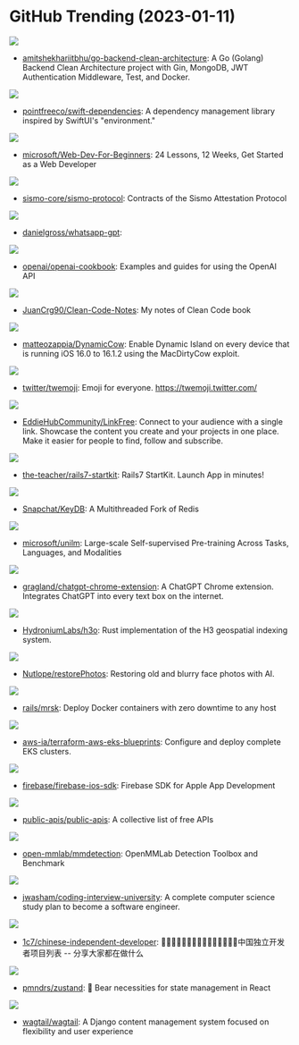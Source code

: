 # GitHub Trending (2023-01-11)

![](https://img.shields.io/badge/Go-New%2067-green?style=flat-square&logo=appveyor)
- [amitshekhariitbhu/go-backend-clean-architecture](https://github.com/amitshekhariitbhu/go-backend-clean-architecture): A Go (Golang) Backend Clean Architecture project with Gin, MongoDB, JWT Authentication Middleware, Test, and Docker.

![](https://img.shields.io/badge/Swift-New%2071-green?style=flat-square&logo=appveyor)
- [pointfreeco/swift-dependencies](https://github.com/pointfreeco/swift-dependencies): A dependency management library inspired by SwiftUI's "environment."

![](https://img.shields.io/badge/JavaScript-New%20245-green?style=flat-square&logo=appveyor)
- [microsoft/Web-Dev-For-Beginners](https://github.com/microsoft/Web-Dev-For-Beginners): 24 Lessons, 12 Weeks, Get Started as a Web Developer

![](https://img.shields.io/badge/TypeScript-New%203-green?style=flat-square&logo=appveyor)
- [sismo-core/sismo-protocol](https://github.com/sismo-core/sismo-protocol): Contracts of the Sismo Attestation Protocol

![](https://img.shields.io/badge/Go-New%20138-green?style=flat-square&logo=appveyor)
- [danielgross/whatsapp-gpt](https://github.com/danielgross/whatsapp-gpt): 

![](https://img.shields.io/badge/Python-New%201-green?style=flat-square&logo=appveyor)
- [openai/openai-cookbook](https://github.com/openai/openai-cookbook): Examples and guides for using the OpenAI API

![](https://img.shields.io/badge/none-New%20578-green?style=flat-square&logo=appveyor)
- [JuanCrg90/Clean-Code-Notes](https://github.com/JuanCrg90/Clean-Code-Notes): My notes of Clean Code book

![](https://img.shields.io/badge/Objective-C-New%2021-green?style=flat-square&logo=appveyor)
- [matteozappia/DynamicCow](https://github.com/matteozappia/DynamicCow): Enable Dynamic Island on every device that is running iOS 16.0 to 16.1.2 using the MacDirtyCow exploit.

![](https://img.shields.io/badge/HTML-New%2014-green?style=flat-square&logo=appveyor)
- [twitter/twemoji](https://github.com/twitter/twemoji): Emoji for everyone. https://twemoji.twitter.com/

![](https://img.shields.io/badge/JavaScript-New%20116-green?style=flat-square&logo=appveyor)
- [EddieHubCommunity/LinkFree](https://github.com/EddieHubCommunity/LinkFree): Connect to your audience with a single link. Showcase the content you create and your projects in one place. Make it easier for people to find, follow and subscribe.

![](https://img.shields.io/badge/Ruby-New%2013-green?style=flat-square&logo=appveyor)
- [the-teacher/rails7-startkit](https://github.com/the-teacher/rails7-startkit): Rails7 StartKit. Launch App in minutes!

![](https://img.shields.io/badge/C%2B%2B-New%20140-green?style=flat-square&logo=appveyor)
- [Snapchat/KeyDB](https://github.com/Snapchat/KeyDB): A Multithreaded Fork of Redis

![](https://img.shields.io/badge/Python-New%20136-green?style=flat-square&logo=appveyor)
- [microsoft/unilm](https://github.com/microsoft/unilm): Large-scale Self-supervised Pre-training Across Tasks, Languages, and Modalities

![](https://img.shields.io/badge/JavaScript-New%20117-green?style=flat-square&logo=appveyor)
- [gragland/chatgpt-chrome-extension](https://github.com/gragland/chatgpt-chrome-extension): A ChatGPT Chrome extension. Integrates ChatGPT into every text box on the internet.

![](https://img.shields.io/badge/Rust-New%2015-green?style=flat-square&logo=appveyor)
- [HydroniumLabs/h3o](https://github.com/HydroniumLabs/h3o): Rust implementation of the H3 geospatial indexing system.

![](https://img.shields.io/badge/TypeScript-New%20173-green?style=flat-square&logo=appveyor)
- [Nutlope/restorePhotos](https://github.com/Nutlope/restorePhotos): Restoring old and blurry face photos with AI.

![](https://img.shields.io/badge/Ruby-New%2059-green?style=flat-square&logo=appveyor)
- [rails/mrsk](https://github.com/rails/mrsk): Deploy Docker containers with zero downtime to any host

![](https://img.shields.io/badge/HCL-New%208-green?style=flat-square&logo=appveyor)
- [aws-ia/terraform-aws-eks-blueprints](https://github.com/aws-ia/terraform-aws-eks-blueprints): Configure and deploy complete EKS clusters.

![](https://img.shields.io/badge/Objective-C-New%203-green?style=flat-square&logo=appveyor)
- [firebase/firebase-ios-sdk](https://github.com/firebase/firebase-ios-sdk): Firebase SDK for Apple App Development

![](https://img.shields.io/badge/Python-New%20135-green?style=flat-square&logo=appveyor)
- [public-apis/public-apis](https://github.com/public-apis/public-apis): A collective list of free APIs

![](https://img.shields.io/badge/Python-New%2015-green?style=flat-square&logo=appveyor)
- [open-mmlab/mmdetection](https://github.com/open-mmlab/mmdetection): OpenMMLab Detection Toolbox and Benchmark

![](https://img.shields.io/badge/none-New%20282-green?style=flat-square&logo=appveyor)
- [jwasham/coding-interview-university](https://github.com/jwasham/coding-interview-university): A complete computer science study plan to become a software engineer.

![](https://img.shields.io/badge/none-New%20116-green?style=flat-square&logo=appveyor)
- [1c7/chinese-independent-developer](https://github.com/1c7/chinese-independent-developer): 👩🏿‍💻👨🏾‍💻👩🏼‍💻👨🏽‍💻👩🏻‍💻中国独立开发者项目列表 -- 分享大家都在做什么

![](https://img.shields.io/badge/TypeScript-New%2064-green?style=flat-square&logo=appveyor)
- [pmndrs/zustand](https://github.com/pmndrs/zustand): 🐻 Bear necessities for state management in React

![](https://img.shields.io/badge/Python-New%207-green?style=flat-square&logo=appveyor)
- [wagtail/wagtail](https://github.com/wagtail/wagtail): A Django content management system focused on flexibility and user experience


